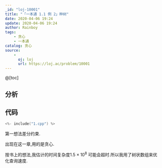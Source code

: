 ```yaml
---
_id: "loj-10001"
title: "「一本通 1.1 例 2」种树"
date: 2020-04-06 19:24
update: 2020-04-06 19:24
author: Rainboy
tags:
    - 贪心
    - 一本通
catalog: 贪心
source: 
    - 
      oj: loj
      url: https://loj.ac/problem/10001
---
```



@[toc]
## 分析



## 代码

```c
<%- include("1.cpp") %>
```

第一想法差分约束.

出现在这一章,用的是贪心.

按书上的想法,我估计的时间复杂度$1.5 \times 10^8$ 可能会超时.所以我用了树状数组来优化查询速度.

